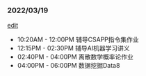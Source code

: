 ### 2022/03/19
[edit](https://github.com/eecsmap/eecsmap.github.io/edit/main/log/20220319.md)

- 10:20AM - 12:00PM 辅导CSAPP指令集作业
- 12:15PM - 02:30PM 辅导AI机器学习讲义
- 02:40PM - 04:00PM 离散数学概率论作业
- 04:00PM - 06:00PM 数据挖掘Data8
